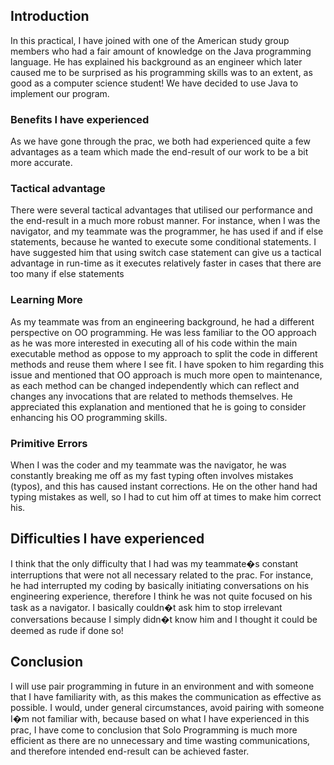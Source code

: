 <h2>Introduction</h2>
In this practical, I have joined with one of the American study group members who had a fair amount of knowledge on the Java programming language. He has explained his background as an engineer which later caused me to be surprised as his programming skills was to an extent, as good as a computer science student!  We have decided to use Java to implement our program. 
<h3>Benefits I have experienced</h3>
As we have gone through the prac, we both had experienced quite a few advantages as a team which made the end-result of our work to be a bit more accurate.
<h3>Tactical advantage</h3> 
There were several tactical advantages that utilised our performance and the end-result in a much more robust manner. For instance, when I was the navigator, and my teammate was the programmer, he has used if and if else statements, because he wanted to execute some conditional statements. I have suggested him that using switch case statement can give us a tactical advantage in run-time as it executes relatively faster in cases that there are too many if else statements 
<h3>Learning More</h3> 
As my teammate was from an engineering background, he had a different perspective on OO programming. He was less familiar to the OO approach as he was more interested in executing all of his code within the main executable method as oppose to my approach to split the code in different methods and reuse them where I see fit. I have spoken to him regarding this issue and mentioned that OO approach is much more open to maintenance, as each method can be changed independently which can reflect and changes any invocations that are related to methods themselves. He appreciated this explanation and mentioned that he is going to consider enhancing his OO programming skills.
<h3>Primitive Errors</h3>
When I was the coder and my teammate was the navigator, he was constantly breaking me off as my fast typing often involves mistakes (typos), and this has caused instant corrections. He on the other hand had typing mistakes as well, so I had to cut him off at times to make him correct his.
   
<h2>Difficulties I have experienced</h2>
I think that the only difficulty that I had was my teammate�s constant interruptions that were not all necessary related to the prac. For instance, he had interrupted my coding by basically initiating conversations on his engineering experience, therefore I think he was not quite focused on his task as a navigator. I basically couldn�t ask him to stop irrelevant conversations because I simply didn�t know him and I thought it could be deemed as rude if done so!
<h2>Conclusion</h2>
I will use pair programming in future in an environment and with someone that I have familiarity with, as this makes the communication as effective as possible. I would, under general circumstances, avoid pairing with someone I�m not familiar with, because based on what I have experienced in this prac, I have come to conclusion that Solo Programming is much more efficient as there are no unnecessary and time wasting communications, and therefore intended end-result can be achieved faster.
